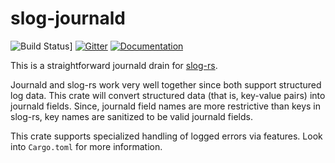 # slog-journald

![Build Status](https://github.com/slog-rs/journald/workflows/CI/badge.svg?branch=master)]
[![Gitter](https://img.shields.io/gitter/room/slog-rs/slog.svg)](https://gitter.im/slog-rs/slog)
[![Documentation](https://docs.rs/slog/badge.svg)](https://docs.rs/releases/search?query=slog)

This is a straightforward journald drain for [slog-rs](https://github.com/dpc/slog-rs).

Journald and slog-rs work very well together since both support structured log data. This crate will convert structured data (that is, key-value pairs) into journald fields. Since, journald field names are more restrictive than keys in slog-rs, key names are sanitized to be valid journald fields.

This crate supports specialized handling of logged errors via features. Look into `Cargo.toml` for more information.

